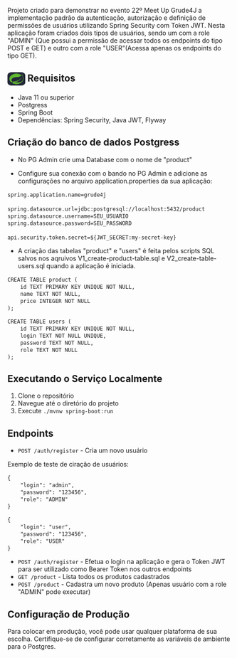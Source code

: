 Projeto criado para demonstrar no evento 22º Meet Up Grude4J a implementação padrão da autenticação, autorização e definição de permissões de usuários utilizando Spring Security com Token JWT. Nesta aplicação foram criados dois tipos de usuários, sendo um 
com a role "ADMIN" (Que possui a permissão de acessar todos os endpoints do tipo POST e GET) e outro com a role "USER"(Acessa apenas os endpoints do tipo GET). 


## <img align="center" alt="Alan-CSS" height="30" width="40" src="https://github.com/tandpfun/skill-icons/blob/main/icons/Spring-Dark.svg">  Requisitos
- Java 11 ou superior
- Postgress
- Spring Boot
- Dependências: Spring Security, Java JWT, Flyway


## Criação do banco de dados Postgress

- No PG Admin crie uma Database com o nome de "product"

- Configure sua conexão com o bando no PG Admin e adicione as configurações no arquivo application.properties da sua aplicação:

```
spring.application.name=grude4j

spring.datasource.url=jdbc:postgresql://localhost:5432/product
spring.datasource.username=SEU_USUARIO
spring.datasource.password=SEU_PASSWORD

api.security.token.secret=${JWT_SECRET:my-secret-key}

```
- A criação das tabelas "product" e "users" é feita pelos scripts SQL salvos nos aqruivos V1_create-product-table.sql e V2_create-table-users.sql quando a aplicação é iniciada.

```
CREATE TABLE product (
    id TEXT PRIMARY KEY UNIQUE NOT NULL,
    name TEXT NOT NULL,
    price INTEGER NOT NULL
);
```
```
CREATE TABLE users (
    id TEXT PRIMARY KEY UNIQUE NOT NULL,
    login TEXT NOT NULL UNIQUE,
    password TEXT NOT NULL,
    role TEXT NOT NULL
);
```

## Executando o Serviço Localmente

1. Clone o repositório
2. Navegue até o diretório do projeto
3. Execute `./mvnw spring-boot:run`

## Endpoints

- `POST /auth/register` - Cria um novo usuário
  
Exemplo de teste de ciração de usuários:
```
{
    "login": "admin",
    "password": "123456",
    "role": "ADMIN"
}
```


```
{
    "login": "user",
    "password": "123456",
    "role": "USER"
}
```
  
- `POST /auth/register` - Efetua o login na aplicação e gera o Token JWT para ser utilizado como Bearer Token nos outros endpoints
- `GET /product` - Lista todos os produtos cadastrados
- `POST /product` - Cadastra um novo produto (Apenas usuário com a role "ADMIN" pode executar)

## Configuração de Produção

Para colocar em produção, você pode usar qualquer plataforma de sua escolha. Certifique-se de configurar corretamente as variáveis de ambiente para o Postgres.
